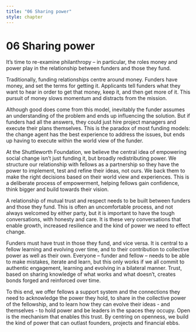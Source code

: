 ```yaml
---
title: "06 Sharing power"
style: chapter
---
```


# 06 Sharing power

It’s time to re-examine philanthropy – in particular, the roles money and power play in the relationship between funders and those they fund.

Traditionally, funding relationships centre around money. Funders have money, and set the terms for getting it. Applicants tell funders what they want to hear in order to get that money, keep it, and then get more of it. This pursuit of money slows momentum and distracts from the mission.

Although good does come from this model, inevitably the funder assumes an understanding of the problem and ends up influencing the solution. But if funders had all the answers, they could just hire project managers and execute their plans themselves. This is the paradox of most funding models: the change agent has the best experience to address the issues, but ends up having to execute within the world view of the funder.

At the Shuttleworth Foundation, we believe the central idea of empowering social change isn’t just funding it, but broadly redistributing power. We structure our relationship with fellows as a partnership so they have the power to implement, test and refine their ideas, not ours. We back them to make the right decisions based on their world view and experiences. This is a deliberate process of empowerment, helping fellows gain confidence, think bigger and build towards their vision.

A relationship of mutual trust and respect needs to be built between funders and those they fund. This is often an uncomfortable process, and not always welcomed by either party, but it is important to have the tough conversations, with honesty and care. It is these very conversations that enable growth, increased resilience and the kind of power we need to effect change.

Funders must have trust in those they fund, and vice versa. It is central to a fellow learning and evolving over time, and to their contribution to collective power as well as their own. Everyone – funder and fellow – needs to be able to make mistakes, iterate and learn, but this only works if we all commit to authentic engagement, learning and evolving in a bilateral manner. Trust, based on sharing knowledge of what works and what doesn’t, creates bonds forged and reinforced over time.

To this end, we offer fellows a support system and the connections they need to acknowledge the power they hold, to share in the collective power of the fellowship, and to learn how they can evolve their ideas - and themselves - to hold power and be leaders in the spaces they occupy. Open is the mechanism that enables this trust. By centring on openness, we build the kind of power that can outlast founders, projects and financial ebbs.